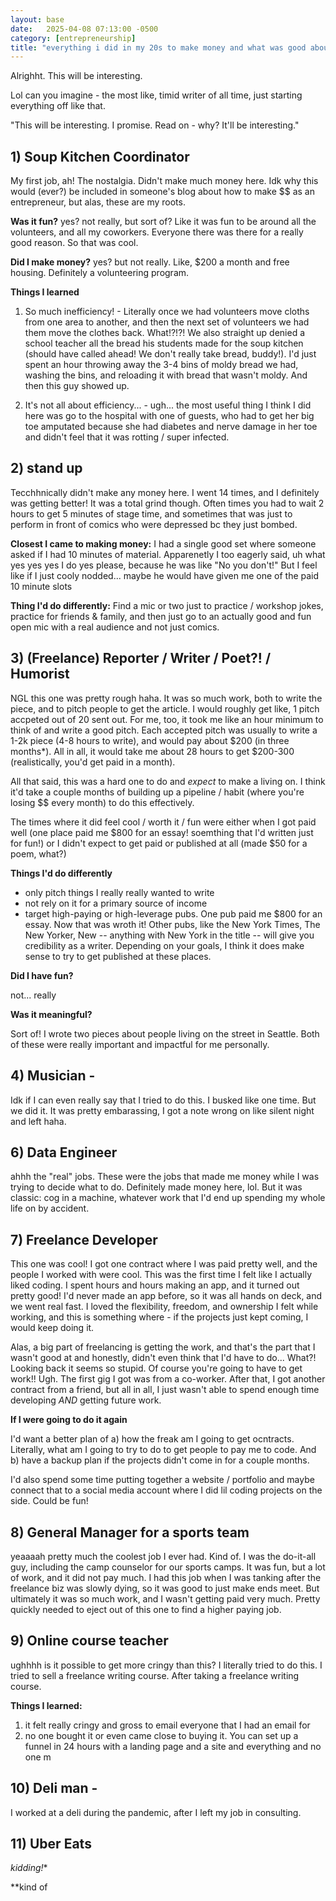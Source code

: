 ```yaml
---
layout: base
date:   2025-04-08 07:13:00 -0500
category: [entrepreneurship]
title: "everything i did in my 20s to make money and what was good about it"
---
```

Alrighht. This will be interesting. 

Lol can you imagine - the most like, timid writer of all time, just starting everything off like that. 

"This will be interesting. I promise. Read on - why? It'll be interesting."

## 1) Soup Kitchen Coordinator 
My first job, ah! The nostalgia. Didn't make much money here. Idk why this would (ever?) be included in someone's blog about how to make $$ as an entrepreneur, but alas, these are my roots. 

**Was it fun?** 
yes? not really, but sort of? Like it was fun to be around all the volunteers, and all my coworkers. Everyone there was there for a really good reason. So that was cool. 

**Did I make money?** 
yes? but not really. Like, $200 a month and free housing. Definitely a volunteering program. 

**Things I learned**
1) So much inefficiency! - Literally once we had volunteers move cloths from one area to another, and then the next set of volunteers we had them move the clothes back. What!?!?! We also straight up denied a school teacher all the bread his students made for the soup kitchen (should have called ahead! We don't really take bread, buddy!). I'd just spent an hour throwing away the 3-4 bins of moldy bread we had, washing the bins, and reloading it with bread that wasn't moldy. And then this guy showed up. 

2) It's not all about efficiency... - ugh... the most useful thing I think I did here was go to the hospital with one of guests, who had to get her big toe amputated because she had diabetes and nerve damage in her toe and didn't feel that it was rotting / super infected. 


## 2) stand up 
Tecchhnically didn't make any money here. I went 14 times, and I definitely was getting better! It was a total grind though. Often times you had to wait 2 hours to get 5 minutes of stage time, and sometimes that was just to perform in front of comics who were depressed bc they just bombed. 

**Closest I came to making money:** 
I had a single good set where someone asked if I had 10 minutes of material. Apparenetly I too eagerly said, uh what yes yes yes I do yes please, because he was like "No you don't!" But I feel like if I just cooly nodded... maybe he would have given me one of the paid 10 minute slots

**Thing I'd do differently:** Find a mic or two just to practice / workshop jokes, practice for friends & family, and then just go to an actually good and fun open mic with a real audience and not just comics.  

## 3) (Freelance) Reporter / Writer / Poet?! / Humorist
NGL this one was pretty rough haha. It was so much work, both to write the piece, and to pitch people to get the article. I would roughly get like, 1 pitch accpeted out of 20 sent out. For me, too, it took me like an hour minimum to think of and write a good pitch. Each accepted pitch was usually to write a 1-2k piece (4-8 hours to write), and would pay about $200 (in three months*). All in all, it would take me about 28 hours to get $200-300 (realistically, you'd get paid in a month).

All that said, this was a hard one to do and *expect* to make a living on. I think it'd take a couple months of building up a pipeline / habit (where you're losing $$ every month) to do this effectively.

The times where it did feel cool / worth it / fun were either when I got paid well (one place paid me $800 for an essay! soemthing that I'd written just for fun!) or I didn't expect to get paid or published at all (made $50 for a poem, what?)

**Things I'd do differently** 
- only pitch things I really really wanted to write
- not rely on it for a primary source of income
- target high-paying or high-leverage pubs. One pub paid me $800 for an essay. Now that was wroth it! Other pubs, like the New York Times, The New Yorker, New -- anything with New York in the title -- will give you credibility as a writer. Depending on your goals, I think it does make sense to try to get published at these places.

**Did I have fun?** 

not... really

**Was it meaningful?** 

Sort of! I wrote two pieces about people living on the street in Seattle. Both of these were really important and impactful for me personally. 

## 4) Musician - 
Idk if I can even really say that I tried to do this. I busked like one time. But we did it. It was pretty embarassing, I got a note wrong on like silent night and left haha. 

## 6) Data Engineer 
ahhh the "real" jobs. These were the jobs that made me money while I was trying to decide what to do. Definitely made money here, lol. But it was classic: cog in a machine, whatever work that I'd end up spending my whole life on by accident. 

## 7) Freelance Developer
This one was cool! I got one contract where I was paid pretty well, and the people I worked with were cool. This was the first time I felt like I actually liked coding. I spent hours and hours making an app, and it turned out pretty good! I'd never made an app before, so it was all hands on deck, and we went real fast. I loved the flexibility, freedom, and ownership I felt while working, and this is something where - if the projects just kept coming, I would keep doing it. 

Alas, a big part of freelancing is getting the work, and that's the part that I wasn't good at and honestly, didn't even think that I'd have to do... What?! Looking back it seems so stupid. Of course you're going to have to get work!! Ugh. The first gig I got was from a co-worker. After that, I got another contract from a friend, but all in all, I just wasn't able to spend enough time developing *AND* getting future work. 

**If I were going to do it again**

I'd want a better plan of a) how the freak am I going to get ocntracts. Literally, what am I going to try to do to get people to pay me to code. And b) have a backup plan if the projects didn't come in for a couple months. 

I'd also spend some time putting together a website / portfolio and maybe connect that to a social media account where I did lil coding projects on the side. Could be fun! 

## 8) General Manager for a sports team 
yeaaaah pretty much the coolest job I ever had. Kind of. I was the do-it-all guy, including the camp counselor for our sports camps. It was fun, but a lot of work, and it did not pay much. I had this job when I was tanking after the freelance biz was slowly dying, so it was good to just make ends meet. But ultimately it was so much work, and I wasn't getting paid very much. Pretty quickly needed to eject out of this one to find a higher paying job. 

## 9) Online course teacher 
ughhhh is it possible to get more cringy than this? I literally tried to do this. I tried to sell a freelance writing course. After taking a freelance writing course. 

**Things I learned:** 
1) it felt really cringy and gross to email everyone that I had an email for
2) no one bought it or even came close to buying it. You can set up a funnel in 24 hours with a landing page and a site and everything and no one m

## 10) Deli man - 
I worked at a deli during the pandemic, after I left my job in consulting. 

## 11) Uber Eats




*kidding!**

**kind of